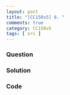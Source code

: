 ```yaml
---
layout: post
title: "[CC150v5] 6. "
comments: true
category: CC150v5
tags: [ src ]
---
```


### Question

> 

### Solution



### Code


